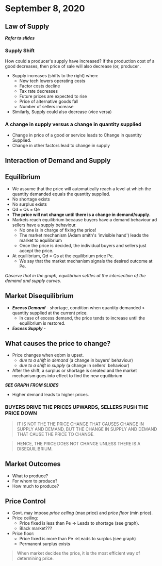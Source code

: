 # September 8, 2020
## Law of Supply
***Refer to slides***


### Supply Shift
How could a producer's supply have increased?
If the production cost of a good decreases, then price of sale will also decrease (or, producer .

- Supply increases (shifts to the right) when:
	- New tech lowers operating costs
	- Factor costs decline
	- Tax rate decreases
	- Future prices are expected to rise
	- Price of alternative goods fall
	- Number of sellers increase
- Similarly, Supply could also decrease (vice versa)

### A change in supply versus a change in quantity supplied

- Change in price of a good or service leads to Change in quantity Supplied.
- Change in other factors lead to change in supply

## Interaction of Demand and Supply

## Equilibrium
- We assume that the price will automatically reach a level at which the quantity demanded equals the quantity supplied.
- No shortage exists
- No surplus exists
- Qd = Qs = Qe
- **The price will not change until there is a change in demand/supply**.
- Markets reach equilibrium because buyers have a demand behaviour ad sellers have a supply behaviour.
	- No one is in charge of fixing the price!
	- The market mechanism (Adam smith's 'invisible hand') leads the market to equilibrium
	- Once the price is decided, the individual buyers and sellers just accept the price.
- At equilibrium, Qd = Qs at the equilibrium price Pe.
	- We say that the market mechanism signals the desired outcome at Pe.

*Observe that in the graph, equilibrium settles at the intersection of the demand and supply curves.*

## Market Disequilibrium

- ***Excess Demand*** - shortage, condition when quantity demanded > quantity supplied at the current price.
	- In case of excess demand, the price tends to increase until the equilibrium is restored.
- ***Excess Supply*** - 

## What causes the price to change?
- Price changes when eqbm is upset.
	- *due to a shift in demand* (a change in buyers' behaviour) 
	- *due to a shift in supply* (a change in sellers' behaviour)
- After the shift, a surplus or shortage is created and the market mechanism goes into effect to find the new equilibrium

 ***SEE GRAPH FROM SLIDES***
- Higher demand leads to higher prices. 


### BUYERS DRIVE THE PRICES UPWARDS, SELLERS PUSH THE PRICE DOWN

> IT IS NOT THE THE PRICE CHANGE THAT CAUSES CHANGE IN SUPPLY AND DEMAND, BUT THE CHANGE IN SUPPLY AND DEMAND THAT CAUSE THE PRICE TO CHANGE.

> HENCE, THE PRICE DOES NOT CHANGE UNLESS THERE IS A DISEQUILIBRIUM.


## Market Outcomes
- What to produce?
- For whom to produce?
- How much to produce?

## Price Control
- Govt. may impose *price ceiling* (max price) and *price floor* (min price).
- Price ceiling:
	- Price fixed is less than Pe => Leads to shortage (see graph).
	- Black market???
- Price floor:
	- Price fixed is more than Pe =>Leads to surplus (see graph)
	- Permanent surplus exists


> When market decides the price, it is the most efficient way of determining price.
